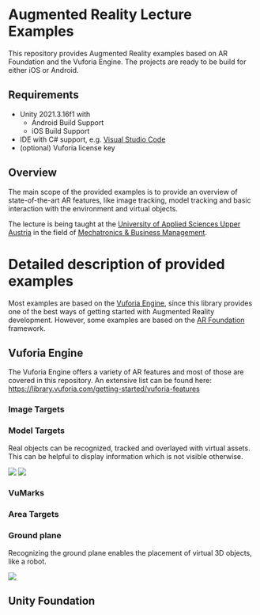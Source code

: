 # Augmented Reality Lecture Examples

This repository provides Augmented Reality examples based on AR Foundation and the Vuforia Engine. The projects are ready to be build for either iOS or Android.

## Requirements
- Unity 2021.3.16f1 with
    - Android Build Support
    - iOS Build Support
- IDE with C# support, e.g. [Visual Studio Code](https://code.visualstudio.com/docs/other/unity)
- (optional) Vuforia license key

## Overview

The main scope of the provided examples is to provide an overview of state-of-the-art AR features, like image tracking, model tracking and basic interaction with the environment and virtual objects.

The lecture is being taught at the [University of Applied Sciences Upper Austria](https://www.fh-ooe.at/en/) in the field of [Mechatronics & Business Management](https://www.fh-ooe.at/en/wels-campus/studiengaenge/bachelor/mechatronics-and-business-management/).

# Detailed description of provided examples

Most examples are based on the [Vuforia Engine](https://library.vuforia.com/), since this library provides one of the best ways of getting started with Augmented Reality development. However, some examples are based on the [AR Foundation](https://unity.com/unity/features/arfoundation) framework.

## Vuforia Engine

The Vuforia Engine offers a variety of AR features and most of those are covered in this repository. An extensive list can be found here: https://library.vuforia.com/getting-started/vuforia-features

### Image Targets

### Model Targets

Real objects can be recognized, tracked and overlayed with virtual assets. This can be helpful to display information which is not visible otherwise.

![](images/bmw_model_target.gif)
![](images/model_target.gif)

### VuMarks

### Area Targets

### Ground plane

Recognizing the ground plane enables the placement of virtual 3D objects, like a robot.

![](images/robot.gif)

## Unity Foundation


